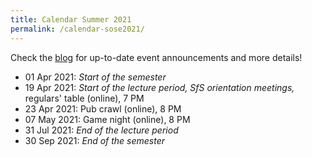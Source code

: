 ```yaml
---
title: Calendar Summer 2021
permalink: /calendar-sose2021/
---
```


Check the [blog](/) for up-to-date event announcements and more details!

- 01 Apr 2021: *Start of the semester*
- 19 Apr 2021: *Start of the lecture period, SfS orientation meetings,* regulars' table (online), 7 PM
- 23 Apr 2021: Pub crawl (online), 8 PM
- 07 May 2021: Game night (online), 8 PM
- 31 Jul 2021: *End of the lecture period*
- 30 Sep 2021: *End of the semester*
